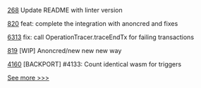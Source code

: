 
[268](https://github.com/hyperledger-labs/perun-node/pull/268) Update README with linter version

[820](https://github.com/hyperledger-labs/open-enterprise-agent/pull/820) feat: complete the integration with anoncred and fixes

[6313](https://github.com/hyperledger/besu/pull/6313) fix: call OperationTracer.traceEndTx for failing transactions

[819](https://github.com/hyperledger-labs/open-enterprise-agent/pull/819) [WIP] Anoncred/new new new way

[4160](https://github.com/hyperledger/iroha/pull/4160) [BACKPORT] #4133: Count identical wasm for triggers


[See more >>>](https://start-here.hyperledger.org/pull-requests)
